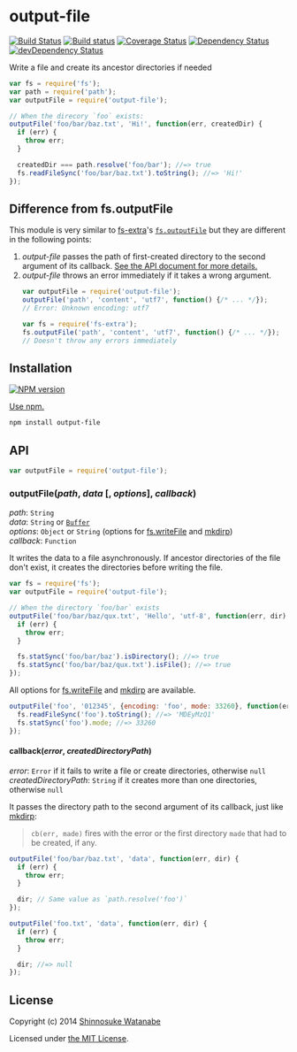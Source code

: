 # output-file

[![Build Status](https://travis-ci.org/shinnn/output-file.svg?branch=master)](https://travis-ci.org/shinnn/output-file)
[![Build status](https://ci.appveyor.com/api/projects/status/q435g7uifts9ud1q?svg=true)](https://ci.appveyor.com/project/ShinnosukeWatanabe/output-file)
[![Coverage Status](https://img.shields.io/coveralls/shinnn/output-file.svg)](https://coveralls.io/r/shinnn/output-file)
[![Dependency Status](https://david-dm.org/shinnn/output-file.svg)](https://david-dm.org/shinnn/output-file)
[![devDependency Status](https://david-dm.org/shinnn/output-file/dev-status.svg)](https://david-dm.org/shinnn/output-file#info=devDependencies)

Write a file and create its ancestor directories if needed

```javascript
var fs = require('fs');
var path = require('path');
var outputFile = require('output-file');

// When the direcory `foo` exists:
outputFile('foo/bar/baz.txt', 'Hi!', function(err, createdDir) {
  if (err) {
    throw err;
  }

  createdDir === path.resolve('foo/bar'); //=> true
  fs.readFileSync('foo/bar/baz.txt').toString(); //=> 'Hi!'
});

```

## Difference from fs.outputFile

This module is very similar to [fs-extra](https://github.com/jprichardson/node-fs-extra)'s [`fs.outputFile`](https://github.com/jprichardson/node-fs-extra#outputfilefile-data-callback) but they are different in the following points:

1. *output-file* passes the path of first-created directory to the second argument of its callback. [See the API document for more details.](#callbackerror-createddirectorypath)
2. *output-file* throws an error immediately if it takes a wrong argument. 
   ```javascript
   var outputFile = require('output-file');
   outputFile('path', 'content', 'utf7', function() {/* ... */});
   // Error: Unknown encoding: utf7

   var fs = require('fs-extra');
   fs.outputFile('path', 'content', 'utf7', function() {/* ... */});
   // Doesn't throw any errors immediately
   ```

## Installation

[![NPM version](https://badge.fury.io/js/output-file.svg)](https://www.npmjs.org/package/output-file)

[Use npm.](https://www.npmjs.org/doc/cli/npm-install.html)

```sh
npm install output-file
```

## API

```javascript
var outputFile = require('output-file');
```

### outputFile(*path*, *data* [, *options*], *callback*)

*path*: `String`  
*data*: `String` or [`Buffer`](http://nodejs.org/api/buffer.html#buffer_class_buffer)  
*options*: `Object` or `String` (options for [fs.writeFile] and [mkdirp])  
*callback*: `Function`

It writes the data to a file asynchronously. If ancestor directories of the file don't exist, it creates the directories before writing the file.

```javascript
var fs = require('fs');
var outputFile = require('output-file');

// When the directory `foo/bar` exists
outputFile('foo/bar/baz/qux.txt', 'Hello', 'utf-8', function(err, dir) {
  if (err) {
    throw err;
  }

  fs.statSync('foo/bar/baz').isDirectory(); //=> true
  fs.statSync('foo/bar/baz/qux.txt').isFile(); //=> true
});
```

All options for [fs.writeFile] and [mkdirp] are available.

```javascript
outputFile('foo', '012345', {encoding: 'foo', mode: 33260}, function(err, dir) {
  fs.readFileSync('foo').toString(); //=> 'MDEyMzQ1'
  fs.statSync('foo').mode; //=> 33260
});
```

#### callback(*error*, *createdDirectoryPath*)

*error*: `Error` if it fails to write a file or create directories, otherwise `null`  
*createdDirectoryPath*: `String` if it creates more than one directories, otherwise `null`

It passes the directory path to the second argument of its callback, just like [mkdirp](https://github.com/substack/node-mkdirp#mkdirpdir-opts-cb):

> `cb(err, made)` fires with the error or the first directory `made` that had to be created, if any.

```javascript
outputFile('foo/bar/baz.txt', 'data', function(err, dir) {
  if (err) {
    throw err;
  }

  dir; // Same value as `path.resolve('foo')`
});

outputFile('foo.txt', 'data', function(err, dir) {
  if (err) {
    throw err;
  }

  dir; //=> null
});
```

## License

Copyright (c) 2014 [Shinnosuke Watanabe](https://github.com/shinnn)

Licensed under [the MIT License](./LICENSE).

[fs.writeFile]: http://nodejs.org/api/fs.html#fs_fs_writefile_filename_data_options_callback
[mkdirp]: https://github.com/substack/node-mkdirp
